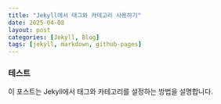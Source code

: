 ```yaml
---
title: "Jekyll에서 태그와 카테고리 사용하기"
date: 2025-04-08
layout: post
categories: [Jekyll, Blog]
tags: [jekyll, markdown, github-pages]
---
```


### 테스트
이 포스트는 Jekyll에서 태그와 카테고리를 설정하는 방법을 설명합니다.
